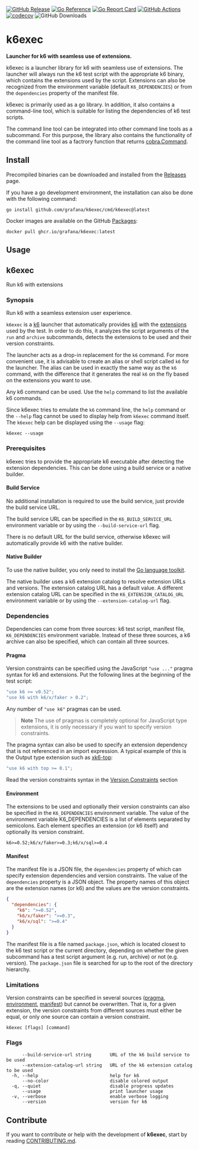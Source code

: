 [![GitHub Release](https://img.shields.io/github/v/release/grafana/k6exec)](https://github.com/grafana/k6exec/releases/)
[![Go Reference](https://pkg.go.dev/badge/github.com/grafana/k6exec.svg)](https://pkg.go.dev/github.com/grafana/k6exec)
[![Go Report Card](https://goreportcard.com/badge/github.com/grafana/k6exec)](https://goreportcard.com/report/github.com/grafana/k6exec)
[![GitHub Actions](https://github.com/grafana/k6exec/actions/workflows/test.yml/badge.svg)](https://github.com/grafana/k6exec/actions/workflows/test.yml)
[![codecov](https://codecov.io/gh/grafana/k6exec/graph/badge.svg?token=6MP3G02V9C)](https://codecov.io/gh/grafana/k6exec)
![GitHub Downloads](https://img.shields.io/github/downloads/grafana/k6exec/total)

<h1 name="title">k6exec</h1>

**Launcher for k6 with seamless use of extensions.**

k6exec is a launcher library for k6 with seamless use of extensions. The launcher will always run the k6 test script with the appropriate k6 binary, which contains the extensions used by the script. Extensions can also be recognized from the environment variable (default `K6_DEPENDENCIES`) or from the `dependencies` property of the manifest file.

k6exec is primarily used as a go library. In addition, it also contains a command-line tool, which is suitable for listing the dependencies of k6 test scripts.

The command line tool can be integrated into other command line tools as a subcommand. For this purpose, the library also contains the functionality of the command line tool as a factrory function that returns [cobra.Command](https://pkg.go.dev/github.com/spf13/cobra#Command).

## Install

Precompiled binaries can be downloaded and installed from the [Releases](https://github.com/grafana/k6exec/releases) page.

If you have a go development environment, the installation can also be done with the following command:

```
go install github.com/grafana/k6exec/cmd/k6exec@latest
```

Docker images are available on the GitHub [Packages](https://github.com/grafana/k6exec/pkgs/container/k6exec):

```
docker pull ghcr.io/grafana/k6exec:latest
```

## Usage

<!-- #region cli -->
## k6exec

Run k6 with extensions

### Synopsis

Run k6 with a seamless extension user experience.

`k6exec` is a [k6] launcher that automatically provides [k6] with the [extensions] used by the test. In order to do this, it analyzes the script arguments of the `run` and `archive` subcommands, detects the extensions to be used and their version constraints.

The launcher acts as a drop-in replacement for the `k6` command. For more convenient use, it is advisable to create an alias or shell script called `k6` for the launcher. The alias can be used in exactly the same way as the `k6` command, with the difference that it generates the real `k6` on the fly based on the extensions you want to use.

Any k6 command can be used. Use the `help` command to list the available k6 commands.

Since k6exec tries to emulate the `k6` command line, the `help` command or the `--help` flag cannot be used to display help from `k6exec` command itself. The `k6exec` help can be displayed using the `--usage` flag:

    k6exec --usage

### Prerequisites

k6exec tries to provide the appropriate k6 executable after detecting the extension dependencies. This can be done using a build service or a native builder.

#### Build Service

No additional installation is required to use the build service, just provide the build service URL.

The build service URL can be specified in the `K6_BUILD_SERVICE_URL` environment variable or by using the `--build-service-url` flag.

There is no default URL for the build service, otherwise k6exec will automatically provide k6 with the native builder.

#### Native Builder

To use the native builder, you only need to install the [Go language toolkit](https://go.dev/doc/install).

The native builder uses a k6 extension catalog to resolve extension URLs and versions. The extension catalog URL has a default value. A different extension catalog URL can be specified in the `K6_EXTENSION_CATALOG_URL` environment variable or by using the `--extension-catalog-url` flag.

### Dependencies

Dependencies can come from three sources: k6 test script, manifest file, `K6_DEPENDENCIES` environment variable. Instead of these three sources, a k6 archive can also be specified, which can contain all three sources.

#### Pragma

Version constraints can be specified using the JavaScript `"use ..."` pragma syntax for k6 and extensions. Put the following lines at the beginning of the test script:

```js
"use k6 >= v0.52";
"use k6 with k6/x/faker > 0.2";
```

Any number of `"use k6"` pragmas can be used.

> **Note**
> The use of pragmas is completely optional for JavaScript type extensions, it is only necessary if you want to specify version constraints.

The pragma syntax can also be used to specify an extension dependency that is not referenced in an import expression. A typical example of this is the Output type extension such as [xk6-top]:

```js
"use k6 with top >= 0.1";
```

Read the version constraints syntax in the [Version Constraints](#version-constraints) section

#### Environment

The extensions to be used and optionally their version constraints can also be specified in the `K6_DEPENDENCIES` environment variable. The value of the environment variable K6_DEPENDENCIES is a list of elements separated by semicolons. Each element specifies an extension (or k6 itself) and optionally its version constraint.

```
k6>=0.52;k6/x/faker>=0.3;k6/x/sql>=0.4
```

#### Manifest

The manifest file is a JSON file, the `dependencies` property of which can specify extension dependencies and version constraints. The value of the `dependencies` property is a JSON object. The property names of this object are the extension names (or k6) and the values ​​are the version constraints.

```json
{
  "dependencies": {
    "k6": ">=0.52",
    "k6/x/faker": ">=0.3",
    "k6/x/sql": ">=0.4"
  }
}
```

The manifest file is a file named `package.json`, which is located closest to the k6 test script or the current directory, depending on whether the given subcommand has a test script argument (e.g. run, archive) or not (e.g. version). The `package.json` file is searched for up to the root of the directory hierarchy.

### Limitations

Version constraints can be specified in several sources ([pragma](#pragma), [environment](#environment), [manifest](#manifest)) but cannot be overwritten. That is, for a given extension, the version constraints from different sources must either be equal, or only one source can contain a version constraint.

[k6]: https://k6.io
[extensions]: https://grafana.com/docs/k6/latest/extensions/
[xk6-top]: https://github.com/szkiba/xk6-top
[Masterminds/semver]: https://github.com/Masterminds/semver


```
k6exec [flags] [command]
```

### Flags

```
      --build-service-url string       URL of the k6 build service to be used
      --extension-catalog-url string   URL of the k6 extension catalog to be used
  -h, --help                           help for k6
      --no-color                       disable colored output
  -q, --quiet                          disable progress updates
      --usage                          print launcher usage
  -v, --verbose                        enable verbose logging
      --version                        version for k6
```

<!-- #endregion cli -->

## Contribute

If you want to contribute or help with the development of **k6exec**, start by 
reading [CONTRIBUTING.md](CONTRIBUTING.md).

